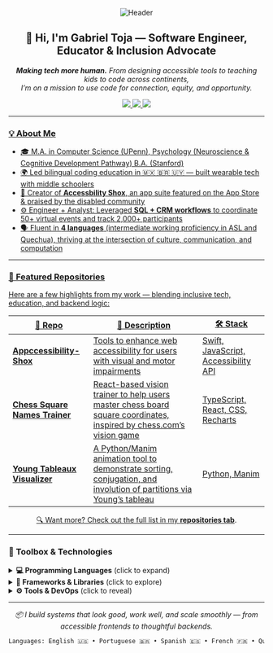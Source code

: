 <!-- Header Banner (optional: replace with custom SVG/banner image if available) -->
<p align="center">
  <img src="https://capsule-render.vercel.app/api?type=waving&color=0:3a7bd5,100:00d2ff&height=200&section=header&text=Gabriel%20Toja&fontSize=40&fontColor=ffffff" alt="Header" />
</p>

<h2 align="center">👋 Hi, I'm Gabriel Toja — Software Engineer, Educator & Inclusion Advocate</h2>

<p align="center">
  <em><b>Making tech more human.</b> From designing accessible tools to teaching kids to code across continents,<br>I’m on a mission to use code for connection, equity, and opportunity.</em>
</p>

<!-- 🌐 Social Media Links -->
<p align="center">
  <a href="mailto:gtoja@alumni.stanford.edu" target="_blank">
    <img src="https://img.shields.io/badge/Email-gtoja@alumni.stanford.edu-D14836?style=for-the-badge&logo=gmail&logoColor=white" />
  </a>
  <a href="https://www.linkedin.com/in/gtoja" target="_blank">
    <img src="https://img.shields.io/badge/LinkedIn-gtoja-0077B5?style=for-the-badge&logo=linkedin&logoColor=white" />
  </a>
  <a href="https://github.com/gabrieltoja" target="_blank">
    <img src="https://img.shields.io/badge/GitHub-gabrieltoja-181717?style=for-the-badge&logo=github&logoColor=white" />
</p>

---

### 💡 About Me

- 🎓 M.A. in Computer Science (UPenn), Psychology (Neuroscience & Cognitive Development Pathway) B.A. (Stanford)
- 🌍 Led bilingual coding education in 🇲🇽 🇧🇷 🇺🇾 — built wearable tech with middle schoolers
- 🧠 Creator of **Accessbility Shox**, an app suite featured on the App Store & praised by the disabled community
- ⚙️ Engineer + Analyst: Leveraged **SQL + CRM workflows** to coordinate 50+ virtual events and track 2,000+ participants
- 🗣 Fluent in **4 languages** (intermediate working proficiency in ASL and Quechua), thriving at the intersection of culture, communication, and computation

---



### 🚀 Featured Repositories

Here are a few highlights from my work — blending inclusive tech, education, and backend logic:

| 🔗 Repo | 💬 Description | 🛠 Stack |
|--------|----------------|----------|
| [**Appccessibility-Shox**](https://github.com/Appccessibility-Shox) | Tools to enhance web accessibility for users with visual and motor impairments | Swift, JavaScript, Accessibility API |
| [**Chess Square Names Trainer**](https://github.com/gabrieltoja/chess-square-names-trainer) | React-based vision trainer to help users master chess board square coordinates, inspired by chess.com’s vision game | TypeScript, React, CSS, Recharts |
| [**Young Tableaux Visualizer**](https://github.com/gabrieltoja/young-tableaux-manim) | A Python/Manim animation tool to demonstrate sorting, conjugation, and involution of partitions via Young’s tableau | Python, Manim |

<p align="center">
  🔍 Want more? Check out the full list in my <a href="https://github.com/gabrieltoja?tab=repositories"><strong>repositories tab</strong></a>.
</p>

---

### 🧰 Toolbox & Technologies

<details>
<summary><strong>💻 Programming Languages</strong> (click to expand)</summary>

- 🐍 <strong>Python</strong> — my go-to for data logic, Flask apps, and mathematical animations (see: Manim project)
- 🟦 <strong>TypeScript</strong> — used in React-based chess games and UI-heavy apps
- 🔤 <strong>JavaScript</strong> — browser extensions, DOM logic, and accessibility tweaks
- 💻 <strong>HTML & CSS</strong> — frontend UI with polish and responsiveness
- 🧠 <strong>Swift</strong> — built accessibility-focused iOS extensions using UIKit and AppKit
- 🔧 <strong>C/C++</strong> — Arduino-based wearables in global STEM projects
- 📊 <strong>SQL</strong> — data queries for scaling event platforms and tracking engagement
</details>

<details>
<summary><strong>🧩 Frameworks & Libraries</strong> (click to explore)</summary>

- ⚛️ <strong>React</strong> — dynamic interfaces with hooks & component design (see: Chess Trainer)
- 🧮 <strong>Manim</strong> — animated math visualizations (see: Young Tableau project)
- 🔥 <strong>Firebase</strong> — backend storage & hosting for quick prototypes
- 🍶 <strong>Flask</strong> — lightweight Python backend for events & RSVP systems
- 📈 <strong>Recharts</strong> — data visualizations in educational interfaces
</details>

<details>
<summary><strong>⚙️ Tools & DevOps</strong> (click to reveal)</summary>

- ☁️ <strong>AWS</strong> — CDK, Lambda, S3 for building scalable serverless apps
- 🧪 <strong>Unit & Integration Testing</strong> — maintaining clean, reliable code
- 🧰 <strong>Git, GitHub, GitHub Pages</strong> — version control and deployment
- 🎨 <strong>Figma, Photoshop, DaVinci Resolve</strong> — design, prototyping & video editing
</details>

---

<p align="center"><em>📦 I build systems that look good, work well, and scale smoothly — from accessible frontends to thoughtful backends.</em></p>

```bash
Languages: English 🇺🇸 • Portuguese 🇧🇷 • Spanish 🇪🇸 • French 🇫🇷 • Quechua 🇵🇪 (intermediate) • ASL 🤟 (intermediate)
